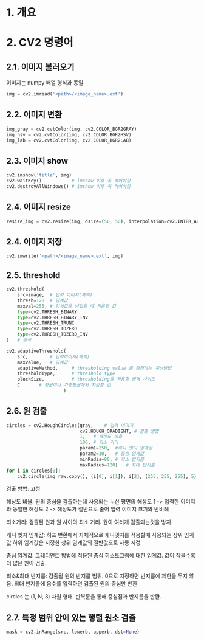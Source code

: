 # 1. 개요

# 2. CV2 명령어

## 2.1. 이미지 불러오기

이미지는 numpy 배열 형식과 동일

```python
img = cv2.imread('<path>/<image_name>.ext')
```

## 2.2. 이미지 변환

```python
img_gray = cv2.cvtColor(img, cv2.COLOR_BGR2GRAY)
img_hsv = cv2.cvtColor(img, cv2.COLOR_BGR2HSV)
img_lab = cv2.cvtColor(img, cv2.COLOR_BGR2LAB)
```

## 2.3. 이미지 show

```python
cv2.imshow('title', img)
cv2.waitKey()			# imshow 이후 꼭 적어야함
cv2.destroyAllWindows()	# imshow 이후 꼭 적어야함
```

## 2.4. 이미지 resize

```python
resize_img = cv2.resize(img, dsize=(50, 50), interpolation=cv2.INTER_AREA)
```

## 2.4. 이미지 저장

```python
cv2.imwrite('<path>/<image_name>.ext', img)
```

## 2.5. threshold

```python
cv2.threshold(
    src=image,	# 입력 이미지(흑백)
    thresh=128	# 임계값
    maxval=255,	# 임계값을 넘었을 때 적용할 값
    type=cv2.THRESH_BINARY
    type=cv2.THRESH_BINARY_INV
    type=cv2.THRESH_TRUNC
    type=cv2.THRESH_TOZERO
    type=cv2.THRESH_TOZERO_INV
)	# 방식
```

```python
cv2.adaptiveThreshold(
    src,		# 입력이미지(흑백)
    maxValue,	# 임계값
    adaptiveMethod,		# thresholding value 를 결정하는 계산방법
    thresholdType,		# threshold type
    blockSize,			# thresholding을 적용할 영역 사이즈
    C		# 평균이나 가중평균에서 차감할 값
                     )
```

## 2.6. 원 검출

```python
circles = cv2.HoughCircles(gray, 	# 입력 이미지
                           cv2.HOUGH_GRADIENT, # 검출 방법
                           1, 	# 해상도 비율
                           100,	# 최소 거리
                           param1=250,	#캐니 엣지 임계값
                           param2=10,	# 중심 임계값
                           minRadis=80,	# 최소 반지름
                           maxRadius=120)	# 최대 반지름
for i in circles[0]:
    cv2.circle(img_raw.copy(), (i[0], i[1]), i[2], (255, 255, 255), 5)
```

검출 방법: 고정

해상도 비율: 원의 중심을 검출하는데 사용되는 누산 평면의 해상도
1 -> 입력한 이미지와 동일한 해상도
2 -> 해상도가 절반으로 줄어 입력 이미지 크기와 반비례

최소거리: 검출된 원과 원 사이의 최소 거리. 원이 여러개 검출되는것을 방지

캐니 엣지 임계값: 허프 변환에서 자체적으로 캐니엣지를 적용할때 사용되는 상위 임계값
하위 임계값은 지정한 상위 임계값의 절반값으로 자동 지정

중심 임계값: 그레디언트 방법에 적용된 중심 히스토그램에 대한 임계값. 값이 작을수록 더 많은 원이 검출.

최소&최대 반지름: 검출될 원의 반지름 범위. 0으로 지정하면 반지름에 제한을 두지 않음.
최대 반지름에 음수를 입력하면 검출된 원의 중심만 반환

circles 는 (1, N, 3) 차원 형태. 반복문을 통해 중심점과 반지름을 반환.

## 2.7. 특정 범위 안에 있는 행렬 원소 검출

```python
mask = cv2.inRange(src, lowerb, upperb, dst=None)
```

